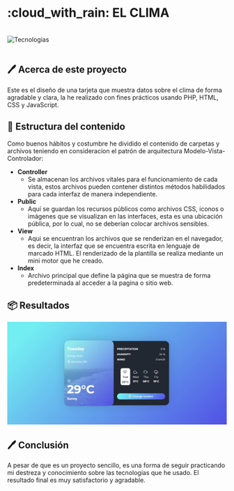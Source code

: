 <h1 align="left" width="100%"> :cloud_with_rain: EL CLIMA </h1>

<br><img align="left" src="https://skillicons.dev/icons?i=vscode,php,html,css,js,github,git" height="37" alt="Tecnologias"><br><br>

## :pen: Acerca de este proyecto

Este es el diseño de una tarjeta que muestra datos sobre el clima de forma agradable y clara, la he realizado con fines prácticos usando PHP, HTML, CSS y JavaScript.

## :hammer: Estructura del contenido

Como buenos hábitos y costumbre he dividido el contenido de carpetas y archivos teniendo en consideracion el patrón de arquitectura Modelo-Vista-Controlador:

- **Controller**
  - Se almacenan los archivos vitales para el funcionamiento de cada vista, estos archivos pueden contener distintos métodos habilidados para cada interfaz de manera independiente.
- **Public**
  - Aquí se guardan los recursos públicos como archivos CSS, iconos o imágenes que se visualizan en las interfaces, esta es una ubicación pública, por lo cual, no se deberían colocar archivos sensibles.
- **View**
  - Aqui se encuentran los archivos que se renderizan en el navegador, es decir, la interfaz que se encuentra escrita en lenguaje de marcado HTML. El renderizado de la plantilla se realiza mediante un mini motor que he creado.
- **Index**
  - Archivo principal que define la página que se muestra de forma predeterminada al acceder a la pagina o sitio web.

## :package: Resultados
<p align="center">
  <img src="https://raw.githubusercontent.com/samoel-andres/tarjeta-clima/main/public/evidence/weather.JPG" alt="Vista de la tarjeta">
</p>

## :pen: Conclusión

A pesar de que es un proyecto sencillo, es una forma de seguir practicando mi destreza y conocimiento sobre las tecnologías que he usado. El resultado final es muy satisfactorio y agradable.
